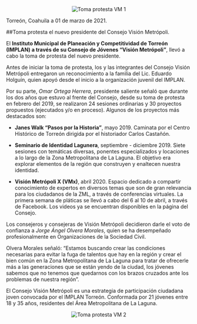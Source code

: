 
<center><div style="clear:left;"></div><img class="img-responsive" src="2021-03-02-toma-protesta-vm/ima01.jpg" alt="Toma protesta VM 1"></center>

Torreón, Coahuila a 01 de marzo de 2021.

##Toma protesta el nuevo presidente del Consejo Visión Metrópoli.

El **Instituto Municipal de Planeación y Competitividad de Torreón (IMPLAN) a través de su Consejo de Jóvenes “Visión Metrópoli”**, llevó a cabo la toma de protesta del nuevo presidente.

Antes de iniciar la toma de protesta, los y las integrantes del Consejo Visión Metrópoli entregaron un reconocimiento a la familia del Lic. Eduardo Holguín, quien apoyó desde el inicio a la organización juvenil del IMPLAN.

Por su parte, *Omar Ortega Herrera*, presidente saliente señaló que durante los dos años que estuvo al frente del Consejo, desde su toma de protesta en febrero del 2019, se realizaron 24 sesiones ordinarias y 30 proyectos propuestos (ejecutados y/o en proceso). Algunos de los proyectos más destacados son:

- **Janes Walk “Pasos por la Historia”**, mayo 2019. Caminata por el Centro Histórico de Torreón dirigida por el historiador Carlos Castañón.

- **Seminario de Identidad Lagunera**, septiembre - diciembre 2019. Siete sesiones con temáticas diversas, ponentes especializados y locaciones a lo largo de la Zona Metropolitana de La Laguna. El objetivo era explorar elementos de la región que construyen y enaltecen nuestra identidad.

- **Visión Metrópoli X (VMx)**, abril 2020. Espacio dedicado a compartir conocimiento de expertos en diversos temas que son de gran relevancia para los ciudadanos de la ZML, a través de conferencias virtuales. La primera semana de pláticas se llevó a cabo del 6 al 10 de abril, a través de Facebook. Los videos ya se encuentran disponibles en la página del Consejo.

Los consejeros y consejeras de Visión Metrópoli decidieron darle el voto de confianza a *Jorge Ángel Olvera Morales*, quien se ha desempeñado profesionalmente en Organizaciones de la Sociedad Civil.

Olvera Morales señaló: “Estamos buscando crear las condiciones necesarias para evitar la fuga de talentos que hay en la región y crear el bien común en la Zona Metropolitana de La Laguna para tratar de ofrecerle más a las generaciones que se están yendo de la ciudad, los jóvenes sabemos que no tenemos que quedarnos con los brazos cruzados ante los problemas de nuestra región”.

El Consejo Visión Metrópoli es una estrategia de participación ciudadana joven convocada por el IMPLAN Torreón. Conformada por 21 jóvenes entre 18 y 35 años, residentes del Área Metropolitana de La Laguna.

<center><div style="clear:left;"></div><img class="img-responsive" src="2021-03-02-toma-protesta-vm/ima02.jpg" alt="Toma protesta VM 2"></center>
